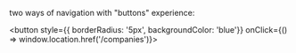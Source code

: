 two ways of navigation with "buttons" experience:
<div style={{ borderRadius: '5px', backgroundColor: 'blue'}}>
  <Link to='/'></Link>
</div>

<button style={{ borderRadius: '5px', backgroundColor: 'blue'}} onClick={() => window.location.href('/companies')}>

</button>
